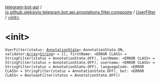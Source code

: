 [telegram-bot-api](../../index.md) / [io.github.oleksivio.telegram.bot.api.annotations.filter.composite](../index.md) / [UserFilter](index.md) / [&lt;init&gt;](./-init-.md)

# &lt;init&gt;

`UserFilter(status: `[`AnnotationState`](../../io.github.oleksivio.telegram.bot.api.model.annotation/-annotation-state/index.md)` = AnnotationState.ON, validator: `[`Array`](https://kotlinlang.org/api/latest/jvm/stdlib/kotlin/-array/index.html)`<`[`String`](https://kotlinlang.org/api/latest/jvm/stdlib/kotlin/-string/index.html)`> = [], firstName: <ERROR CLASS> = StringFilter(status = AnnotationState.OFF), lastName: <ERROR CLASS> = StringFilter(status = AnnotationState.OFF), username: <ERROR CLASS> = StringFilter(status = AnnotationState.OFF), languageCode: <ERROR CLASS> = StringFilter(status = AnnotationState.OFF), bot: <ERROR CLASS> = BooleanFilter(status = AnnotationState.OFF))`